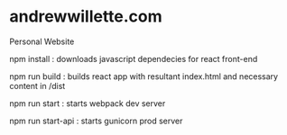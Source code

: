 # andrewwillette.com
Personal Website

npm install :
  downloads javascript dependecies for react front-end

npm run build :
  builds react app with resultant index.html and necessary content in /dist

npm run start :
  starts webpack dev server

npm run start-api :
  starts gunicorn prod server